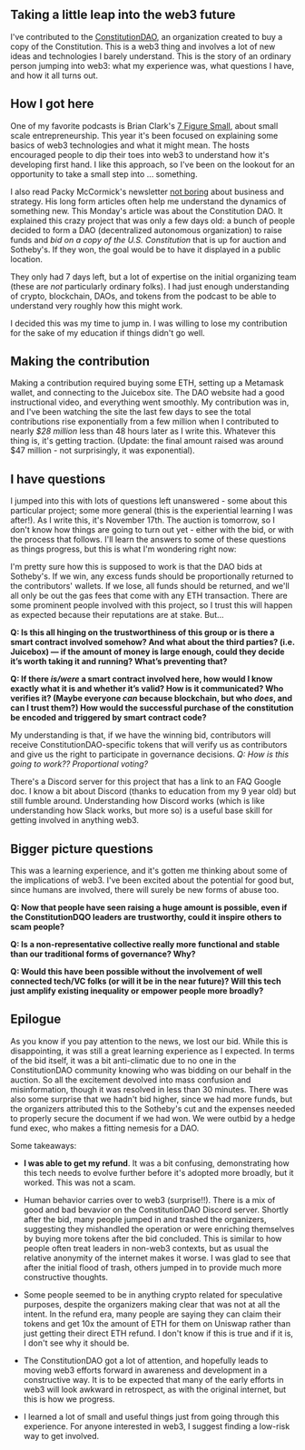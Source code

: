 ## Taking a little leap into the web3 future

I've contributed to the [ConstitutionDAO](https://www.constitutiondao.com/), an organization created to buy a copy of the Constitution. This is a web3 thing and involves a lot of new ideas and technologies I barely understand. This is the story of an ordinary person jumping into web3: what my experience was, what questions I have, and how it all turns out. 

## How I got here

One of my favorite podcasts is Brian Clark's [7 Figure Small](https://podcasts.apple.com/us/podcast/7-figure-small-with-brian-clark/id1017418913), about small scale entrepreneurship. This year it's been focused on explaining some basics of web3 technologies and what it might mean. The hosts encouraged people to dip their toes into web3 to understand how it's developing first hand. I like this approach, so I've been on the lookout for an opportunity to take a small step into ... something.

I also read Packy McCormick's newsletter [not boring](https://www.notboring.co/) about business and strategy. His long form articles often help me understand the dynamics of something new. This Monday's article was about the Constitution DAO. It explained this crazy project that was only a few days old: a bunch of people decided to form a DAO (decentralized autonomous organization) to raise funds and _bid on a copy of the U.S. Constitution_ that is up for auction and Sotheby's. If they won, the goal would be to have it displayed in a public location. 

They only had 7 days left, but a lot of expertise on the initial organizing team (these are _not_ particularly ordinary folks). I had just enough understanding of crypto, blockchain, DAOs, and tokens from the podcast to be able to understand very roughly how this might work.

I decided this was my time to jump in. I was willing to lose my contribution for the sake of my education if things didn't go well. 

## Making the contribution

Making a contribution required buying some ETH, setting up a Metamask wallet, and connecting to the Juicebox site. The DAO website had a good instructional video, and everything went smoothly. My contribution was in, and I've been watching the site the last few days to see the total contributions rise exponentially from a few million when I contributed to nearly *$28 million* less than 48 hours later as I write this. Whatever this thing is, it's getting traction. (Update: the final amount raised was around $47 million - not surprisingly, it was exponential).

## I have questions

I jumped into this with lots of questions left unanswered - some about this particular project; some more general (this is the experiential learning I was after!). As I write this, it's November 17th. The auction is tomorrow, so I don't know how things are going to turn out yet - either with the bid, or with the process that follows. I'll learn the answers to some of these questions as things progress, but this is what I'm wondering right now:

I'm pretty sure how this is supposed to work is that the DAO bids at Sotheby's. If we win, any excess funds should be proportionally returned to the contributors' wallets. If we lose, all funds should be returned, and we'll all only be out the gas fees that come with any ETH transaction. There are some prominent people involved with this project, so I trust this will happen as expected because their reputations are at stake. But...

**Q: Is this all hinging on the trustworthiness of this group or is there a smart contract involved somehow? And what about the third parties? (i.e. Juicebox) — if the amount of money is large enough, could they decide it’s worth taking it and running? What’s preventing that?**

**Q: If there _is/were_ a smart contract involved here, how would I know exactly what it is and whether it’s valid? How is it communicated? Who verifies it? (Maybe everyone _can_ because blockchain, but who _does_, and can I trust them?) How would the successful purchase of the constitution be encoded and triggered by smart contract code?**

My understanding is that, if we have the winning bid, contributors will receive ConstitutionDAO-specific tokens that will verify us as contributors and give us the right to participate in governance decisions. *Q: How is this going to work?? Proportional voting?*

There's a Discord server for this project that has a link to an FAQ Google doc. I know a bit about Discord (thanks to education from my 9 year old) but still fumble around. Understanding how Discord works (which is like understanding how Slack works, but more so) is a useful base skill for getting involved in anything web3.

## Bigger picture questions

This was a learning experience, and it's gotten me thinking about some of the implications of web3. I've been excited about the potential for good but, since humans are involved, there will surely be new forms of abuse too.

**Q: Now that people have seen raising a huge amount is possible, even if the ConstitutionDQO leaders are trustworthy, could it inspire others to scam people?** 

**Q: Is a non-representative collective really more functional and stable than our traditional forms of governance? Why?**

**Q: Would this have been possible without the involvement of well connected tech/VC folks (or will it be in the near future)? Will this tech just amplify existing inequality or empower people more broadly?**

## Epilogue

As you know if you pay attention to the news, we lost our bid. While this is disappointing, it was still a great learning experience as I expected. In terms of the bid itself, it was a bit anti-climatic due to no one in the ConstitutionDAO community knowing who was bidding on our behalf in the auction. So all the excitement devolved into mass confusion and misinformation, though it was resolved in less than 30 minutes. There was also some surprise that we hadn't bid higher, since we had more funds, but the organizers attributed this to the Sotheby's cut and the expenses needed to properly secure the document if we had won. We were outbid by a hedge fund exec, who makes a fitting nemesis for a DAO.

Some takeaways:

+ **I was able to get my refund**. It was a bit confusing, demonstrating how this tech needs to evolve further before it's adopted more broadly, but it worked. This was not a scam.

+ Human behavior carries over to web3 (surprise!!). There is a mix of good and bad bevavior on the ConstitutionDAO Discord server. Shortly after the bid, many people jumped in and trashed the organizers, suggesting they mishandled the operation or were enriching themselves by buying more tokens after the bid concluded. This is similar to how people often treat leaders in non-web3 contexts, but as usual the relative anonymity of the internet makes it worse. I was glad to see that after the initial flood of trash, others jumped in to provide much more constructive thoughts.

+ Some people seemed to be in anything crypto related for speculative purposes, despite the organizers making clear that was not at all the intent. In the refund era, many people are saying they can claim their tokens and get 10x the amount of ETH for them on Uniswap rather than just getting their direct ETH refund. I don't know if this is true and if it is, I don't see why it should be. 

+ The ConstitutionDAO got a lot of attention, and hopefully leads to moving web3 efforts forward in awareness and development in a constructive way. It is to be expected that many of the early efforts in web3 will look awkward in retrospect, as with the original internet, but this is how we progress.

+ I learned a lot of small and useful things just from going through this experience. For anyone interested in web3, I suggest finding a low-risk way to get involved.
